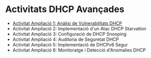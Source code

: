 # Activitats DHCP Avançades

* [Activitat Ampliació 1: Anàlisi de Vulnerabilitats DHCP](./M0375_NF1_dhcp_activitat1.md)
* Activitat Ampliació 2: Implementació d'un Atac DHCP Starvation
* Activitat Ampliació 3: Configuració de DHCP Snooping
* Activitat Ampliació 4: Auditoria de Seguretat DHCP
* Activitat Ampliació 5: Implementació de DHCPv6 Segur
* Activitat Ampliació 6: Monitoratge i Detecció d'Anomalies DHCP
